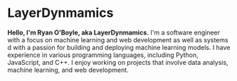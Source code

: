 # LayerDynmamics

**Hello, I'm Ryan O'Boyle, aka LayerDynmamics.** I'm a software engineer with a focus on machine learning and web development as well as systems d with a passion for building and deploying machine learning models. I have experience in various programming languages, including Python, JavaScript, and C++. I enjoy working on projects that involve data analysis, machine learning, and web development.